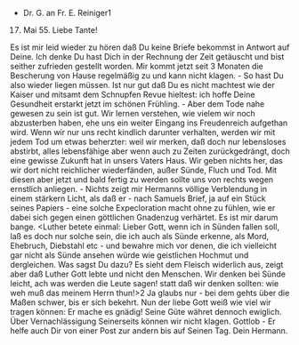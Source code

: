 + Dr. G. an Fr. E. Reiniger1

 17. Mai 55.
Liebe Tante!

Es ist mir leid wieder zu hören daß Du keine Briefe bekommst in Antwort auf Deine. Ich denke Du hast Dich in der Rechnung der Zeit getäuscht und bist seither zufrieden gestellt worden. Mir kommt jetzt seit 3 Monaten die Bescherung von Hause regelmäßig zu und kann nicht klagen. - So hast Du also wieder liegen müssen. Ist nur gut daß Du es nicht machtest wie der Kaiser und mitsamt dem Schnupfen Revue hieltest: ich hoffe Deine Gesundheit erstarkt jetzt im schönen Frühling. - Aber dem Tode nahe gewesen zu sein ist gut. Wir lernen verstehen, wie vielem wir noch abzusterben haben, ehe uns ein weiter Eingang ins Freudenreich aufgethan wird. Wenn wir nur uns recht kindlich darunter verhalten, werden wir mit jedem Tod um etwas beherzter: weil wir merken, daß doch nur lebensloses abstirbt, alles lebensfähige aber wenn auch zu Zeiten zurückgedrängt, doch eine gewisse Zukunft hat in unsers Vaters Haus. Wir geben nichts her, das wir dort nicht reichlicher wiederfänden, außer Sünde, Fluch und Tod. Mit diesen aber jetzt und bald fertig zu werden sollte uns von rechts wegen ernstlich anliegen. - Nichts zeigt mir Hermanns völlige Verblendung in einem stärkern Licht, als daß er - nach Samuels Brief, ja auf ein Stück seines Papiers - eine solche Expecloration macht ohne zu fühlen, wie er dabei sich gegen einen göttlichen Gnadenzug verhärtet. Es ist mir darum bange. <Luther betete einmal: Lieber Gott, wenn ich in Sünden fallen soll, laß es doch nur solche sein, die ich auch als Sünde erkenne, als Mord, Ehebruch, Diebstahl etc - und bewahre mich vor denen, die ich vielleicht gar nicht als Sünde ansehen würde wie geistlichen Hochmut und dergleichen. Was sagst Du dazu? Es sieht dem Fleisch widerlich aus, zeigt aber daß Luther Gott lebte und nicht den Menschen. Wir denken bei Sünde leicht, ach was werden die Leute sagen! statt daß wir denken sollten: wie weh muß das meinem Herrn thun!>2 Ja glaubs nur - bei dem gehts über die Maßen schwer, bis er sich bekehrt. Nun der liebe Gott weiß wie viel wir tragen können: Er mache es gnädig! Seine Güte währet dennoch ewiglich. Über Vernachlässigung Seinerseits können wir nicht klagen. Gottlob - Er helfe auch Dir von einer Post zur andern bis auf Seinen Tag.  Dein Hermann.

